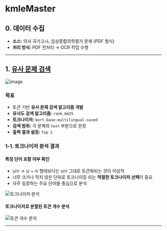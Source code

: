 # kmleMaster

## 0. 데이터 수집
- **소스:** 의사 국가고시, 임상종합의학평가 문제 (PDF 형식)
- **처리 방식:** PDF 전처리 → OCR 작업 수행

---

## 1. [유사 문제 검색](https://github.com/1000century/kmleMaster/blob/main/model)
![image](https://github.com/user-attachments/assets/4bb3246b-d2ad-42d2-8744-f91575aa58f0)

### 목표
- 토큰 기반 **유사 문제 검색 알고리즘 개발**
- **유사도 검색 알고리즘:** `rank_bm25`
- **토크나이저:** `bert-base-multilingual-cased`
- **검색 범위:** 각 문제의 `text` 부분으로 한정
- **출력 결과 설정:** `Top 2`

### 1-1. 토크나이저 분석 결과
#### 특정 단어 포함 여부 확인
- `남아` → `남` + `아` 형태보다는 `남아` 그대로 토큰화되는 것이 이상적
- 너무 크거나 작지 않은 단위로 토크나이징 되는 **적절한 토크나이저 선택**이 중요
- 자주 등장하는 주요 단어들 중심으로 분석

![토크나이저 분석](https://github.com/user-attachments/assets/7f688e0f-8d3f-4e0c-80bd-e51e0407796d)

#### 토크나이저로 분할된 토큰 개수 분석
![토큰 개수 분석](https://github.com/user-attachments/assets/f21942c6-530d-4aac-85a8-9b9c061509f1)

---
